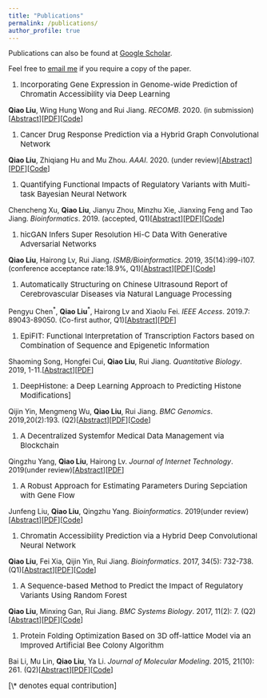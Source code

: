 ```yaml
---
title: "Publications"
permalink: /publications/
author_profile: true
---
```

Publications can also be found at [Google Scholar](https://scholar.google.com/citations?user=StBWeZgAAAAJ&hl=zh-CN).

Feel free to [email me](liu-q16@mails.tsinghua.edu.cn) if you require a copy of the paper.
<style>
.pub{font-size:15px;}
</style>

1. <div class="pub">Incorporating Gene Expression in Genome-wide Prediction of Chromatin Accessibility via Deep Learning<br>
<b>Qiao Liu</b>, Wing Hung Wong and Rui Jiang.
<i>RECOMB</i>. 2020. (in submission) [<a href="https://liu-q16.github.io/publications/DeepCAGE">Abstract</a>][<a href="https://liu-q16.github.io/files/DeepCAGE.pdf">PDF</a>][<a href="https://github.com/kimmo1019/DeepCAGE">Code</a>]</div>

1. <div class="pub">Cancer Drug Response Prediction via a Hybrid Graph Convolutional Network <br>
<b>Qiao Liu</b>, Zhiqiang Hu and Mu Zhou.
<i>AAAI</i>. 2020. (under review)[<a href="https://liu-q16.github.io/publications/DeepCDR">Abstract</a>][<a href="https://liu-q16.github.io/files/DeepCDR.pdf">PDF</a>][<a href="https://github.com/kimmo1019/DeepCDR">Code</a>]</div>

1. <div class="pub">Quantifying Functional Impacts of Regulatory Variants with Multi-task Bayesian Neural Network <br>
Chencheng Xu, <b>Qiao Liu</b>, Jianyu Zhou, Minzhu Xie, Jianxing Feng and Tao Jiang.
<i>Bioinformatics</i>. 2019. (accepted, Q1)[<a href="https://liu-q16.github.io/publications/MtBNN">Abstract</a>][<a href="https://liu-q16.github.io/files/MtBNN.pdf">PDF</a>][<a href="https://github.com/Zoesgithub/MtBNN">Code</a>]</div>

1. <div class="pub">hicGAN Infers Super Resolution Hi-C Data With Generative Adversarial Networks <br>
<b>Qiao Liu</b>, Hairong Lv, Rui Jiang.
<i>ISMB/Bioinformatics</i>. 2019, 35(14):i99-i107.(conference acceptance rate:18.9%, Q1)[<a href="https://liu-q16.github.io/publications/hicGAN">Abstract</a>][<a href="https://liu-q16.github.io/files/hicGAN.pdf">PDF</a>][<a href="https://github.com/kimmo1019/hicGAN">Code</a>]</div>

1. <div class="pub">Automatically Structuring on Chinese Ultrasound Report of Cerebrovascular Diseases via Natural Language Processing <br>
Pengyu Chen<sup>\*</sup>, <b>Qiao Liu</b><sup>\*</sup>, Hairong Lv and Xiaolu Fei.
<i>IEEE Access</i>. 2019.7: 89043-89050. (Co-first author, Q1)[<a href="https://liu-q16.github.io/publications/CRF">Abstract</a>][<a href="https://liu-q16.github.io/files/CRF.pdf">PDF</a>]</div>

1. <div class="pub">EpiFIT: Functional Interpretation of Transcription Factors based on Combination of Sequence and Epigenetic Information <br>
Shaoming Song, Hongfei Cui, <b>Qiao Liu</b>, Rui Jiang.
<i>Quantitative Biology</i>. 2019, 1-11.[<a href="https://liu-q16.github.io/publications/EpiFIT">Abstract</a>][<a href="https://liu-q16.github.io/files/EpiFIT.pdf">PDF</a>]</div>

1. <div class="pub">DeepHistone: a Deep Learning Approach to Predicting Histone Modifications] <br>
Qijin Yin, Mengmeng Wu, <b>Qiao Liu</b>, Rui Jiang.
<i>BMC Genomics</i>. 2019,20(2):193. (Q2)[<a href="https://liu-q16.github.io/publications/DeepHistone">Abstract</a>][<a href="https://liu-q16.github.io/files/DeepHistone.pdf">PDF</a>][<a href="https://github.com/QijinYin/DeepHistone">Code</a>]</div>

1. <div class="pub">A Decentralized Systemfor Medical Data Management via Blockchain <br>
Qingzhu Yang, <b>Qiao Liu</b>, Hairong Lv.
<i>Journal of Internet Technology</i>. 2019(under review)[<a href="https://liu-q16.github.io/publications/BlockChain">Abstract</a>][<a href="https://liu-q16.github.io/files/BlockChain.pdf">PDF</a>]</div>

1. <div class="pub">A Robust Approach for Estimating Parameters During Sepciation with Gene Flow <br>
Junfeng Liu, <b>Qiao Liu</b>, Qingzhu Yang.
<i>Bioinformatics</i>. 2019(under review)[<a href="https://liu-q16.github.io/publications/MStree">Abstract</a>][<a href="https://liu-q16.github.io/files/MStree.pdf">PDF</a>][<a href="https://github.com/liujunfengtop/MStree">Code</a>]</div>

1. <div class="pub">Chromatin Accessibility Prediction via a Hybrid Deep Convolutional Neural Network <br>
<b>Qiao Liu</b>, Fei Xia, Qijin Yin, Rui Jiang.
<i>Bioinformatics</i>. 2017, 34(5): 732-738. (Q1)[<a href="https://liu-q16.github.io/publications/Deopen">Abstract</a>][<a href="https://liu-q16.github.io/files/Deopen.pdf">PDF</a>][<a href="https://github.com/kimmo1019/Deopen">Code</a>]</div>

1. <div class="pub">A Sequence-based Method to Predict the Impact of Regulatory Variants Using Random Forest <br>
<b>Qiao Liu</b>, Minxing Gan, Rui Jiang.
<i>BMC Systems Biology</i>. 2017, 11(2): 7. (Q2)[<a href="https://liu-q16.github.io/publications/kmerforest">Abstract</a>][<a href="https://liu-q16.github.io/files/kmerforest.pdf">PDF</a>][<a href="https://github.com/kimmo1019/kmerforest">Code</a>]</div>

1. <div class="pub">Protein Folding Optimization Based on 3D off-lattice Model via an Improved Artificial Bee Colony Algorithm <br>
Bai Li, Mu Lin, <b>Qiao Liu</b>, Ya Li.
<i>Journal of Molecular Modeling</i>. 2015, 21(10): 261. (Q2)[<a href="https://liu-q16.github.io/publications/BE-ABC">Abstract</a>][<a href="https://liu-q16.github.io/files/BE-ABC.pdf">PDF</a>][<a href="https://github.com/kimmo1019/BE-ABC">Code</a>]</div>

<div class="pub">
[\* denotes equal contribution]
</div>




